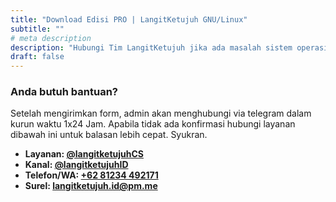 ```yaml
---
title: "Download Edisi PRO | LangitKetujuh GNU/Linux"
subtitle: ""
# meta description
description: "Hubungi Tim LangitKetujuh jika ada masalah sistem operasi."
draft: false
---
```


### Anda butuh bantuan?
Setelah mengirimkan form, admin akan menghubungi via telegram dalam kurun waktu 1x24 Jam. Apabila tidak ada konfirmasi hubungi layanan dibawah ini untuk balasan lebih cepat. Syukran.

* **Layanan: [@langitketujuhCS](tg:langitketujuhCS)**
* **Kanal: [@langitketujuhID](tg:langitketujuhID)**
* **Telefon/WA: [+62 81234 492171](whatsapp:+6281234492171)**
* **Surel: [langitketujuh.id@pm.me](mailto:langitketujuh.id@pm.me)**
